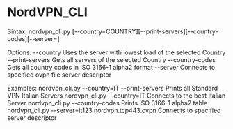 # NordVPN_CLI
Sintax: nordvpn_cli.py [--country=COUNTRY][--print-servers][--country-codes][--server=]

Options:
--country           Uses the server with lowest load of the selected Country
--print-servers     Gets all servers of the selected Country
--country-codes     Gets all country codes in ISO 3166-1 alpha2 format
--server            Connects to specified ovpn file server descriptor

Examples:
nordvpn_cli.py --country=IT --print-servers         Prints all Standard VPN Italian Servers
nordvpn_cli.py --country=IT                         Connects to the best Italian Server
nordvpn_cli.py --country-codes                      Prints ISO 3166-1 alpha2 table
nordvpn_cli.py --server=it123.nordvpn.tcp443.ovpn   Connects to specified server descriptor
